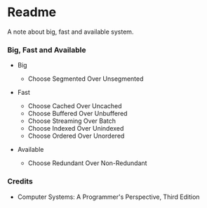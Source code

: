 # Readme
A note about big, fast and available system.

### Big, Fast and Available

- Big
  - Choose Segmented Over Unsegmented

- Fast
  - Choose Cached Over Uncached
  - Choose Buffered Over Unbuffered
  - Choose Streaming Over Batch
  - Choose Indexed Over Unindexed
  - Choose Ordered Over Unordered

- Available
  - Choose Redundant Over Non-Redundant

### Credits
- Computer Systems: A Programmer's Perspective, Third Edition
